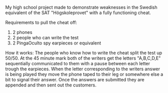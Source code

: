 My high school project made to demonstrate weaknesses in the Swedish equivalent of the SAT "Högskoleprovet" with a fully functioning cheat.

Requirements to pull the cheat off:

1. 2 phones
2. 2 people who can write the test
3. 2 PingaOculto spy earpieces or equivalent

How it works:
The people who know how to write the cheat split the test up 50/50. At the 45 minute mark both of the writers get the letters "A,B,C,D,E" 
sequentially communicated to them with a pause between each letter trough the earpieces. When the letter corresponding to the writers answer 
is being played they move the phone taped to their leg or somewhere else a bit to signal their answer. Once the answers are submitted they are
appended and then sent out the customers.


